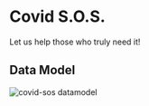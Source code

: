 # Covid S.O.S.

Let us help those who truly need it!

## Data Model

![covid-sos datamodel](http://www.plantuml.com/plantuml/proxy?cache=no&src=https://github.com/rodyce/covid-sos/raw/master/docs/DataModel.puml "Covid SOS Data Model")
